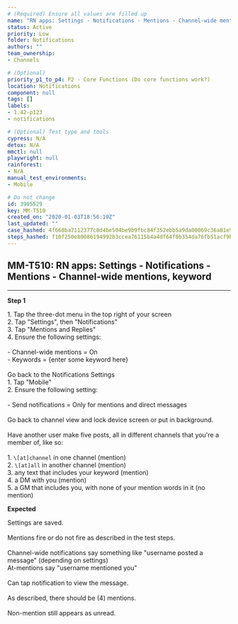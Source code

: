 ```yaml
---
# (Required) Ensure all values are filled up
name: "RN apps: Settings - Notifications - Mentions - Channel-wide mentions, keyword"
status: Active
priority: Low
folder: Notifications
authors: ""
team_ownership: 
- Channels

# (Optional)
priority_p1_to_p4: P2 - Core Functions (Do core functions work?)
location: Notifications
component: null
tags: []
labels: 
- 1.42-p123
- notifications

# (Optional) Test type and tools
cypress: N/A
detox: N/A
mmctl: null
playwright: null
rainforest: 
- N/A
manual_test_environments: 
- Mobile

# Do not change
id: 3905529
key: MM-T510
created_on: "2020-01-03T18:56:10Z"
last_updated: ""
case_hashed: 4f668ba7112377c8d4be504be9b9fbc84f352ebb5a9da00069c36a81e9693f9968040d2a829f96e27adc5aef9fd68ac3
steps_hashed: f10f250e80086194992b3ccea76115b4a4df64f0b354da76fb51acf9bbdbbcd3f42174a2f0273439f8ed36d5b9b640c7
---
```


<!-- (Auto-generated) Based on frontmatter's "key" and "name" -->

## MM-T510: RN apps: Settings - Notifications - Mentions - Channel-wide mentions, keyword

---

**Step 1**

1\. Tap the three-dot menu in the top right of your screen\
2\. Tap "Settings", then "Notifications"\
3\. Tap "Mentions and Replies"\
4\. Ensure the following settings:\
\
\- Channel-wide mentions = On\
\- Keywords = {enter some keyword here}\
\
Go back to the Notifications Settings\
1\. Tap "Mobile"\
2\. Ensure the following setting:\
\
\- Send notifications = Only for mentions and direct messages\
\
Go back to channel view and lock device screen or put in background.\
\
Have another user make five posts, all in different channels that you're a member of, like so:\
\
1\. `\[at]channel` in one channel (mention)\
2\. `\[at]all` in another channel (mention)\
3\. any text that includes your keyword (mention)\
4\. a DM with you (mention)\
5\. a GM that includes you, with none of your mention words in it (no mention)

**Expected**

Settings are saved.\
\
Mentions fire or do not fire as described in the test steps.\
\
Channel-wide notifications say something like "username posted a message" (depending on settings)\
At-mentions say "username mentioned you"\
\
Can tap notification to view the message.\
\
As described, there should be (4) mentions.\
\
Non-mention still appears as unread.
